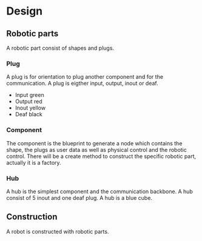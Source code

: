 # Design
## Robotic parts 
A robotic part consist of shapes and plugs.

### Plug
A plug is for orientation to plug another component and for the communication. A plug is eigther input, output, inout or deaf.
* Input green
* Output red
* Inout yellow
* Deaf black

### Component
The component is the blueprint to generate a node which contains the shape, the plugs as user data as well as physical control and the robotic control.
There will be a create method to construct the specific robotic part, actually it is a factory.

### Hub
A hub is the simplest component and the communication backbone. A hub consist of 5 inout and one deaf plug. A hub is a blue cube.

## Construction
A robot is constructed with robotic parts.
